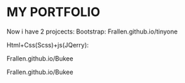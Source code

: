 # MY PORTFOLIO
Now i have 2 projcects:
Bootstrap:
Frallen.github.io/tinyone 

Html+Css(Scss)+js(JQerry):

Frallen.github.io/Bukee

Frallen.github.io/Bukee
